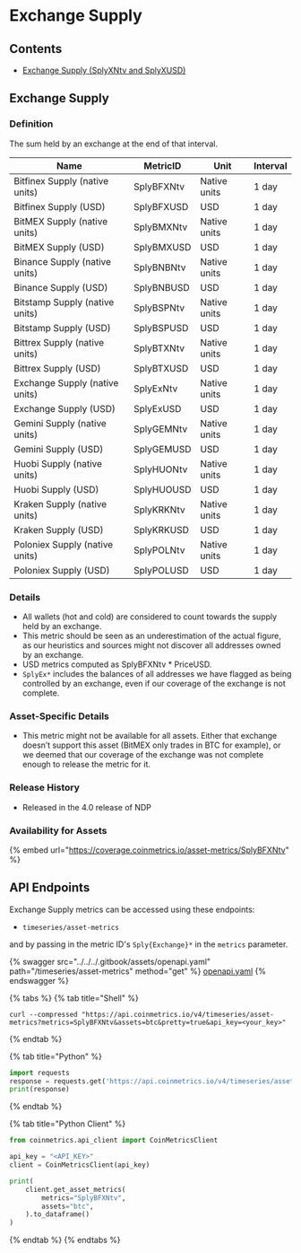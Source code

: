 # Exchange Supply

## Contents

* [Exchange Supply (SplyXNtv and SplyXUSD)](exchange-supply.md#splyex)

## Exchange Supply <a href="#splyex" id="splyex"></a>

### Definition

The sum held by an exchange at the end of that interval.

| Name                           | MetricID   | Unit         | Interval |
| ------------------------------ | ---------- | ------------ | -------- |
| Bitfinex Supply (native units) | SplyBFXNtv | Native units | 1 day    |
| Bitfinex Supply (USD)          | SplyBFXUSD | USD          | 1 day    |
| BitMEX Supply (native units)   | SplyBMXNtv | Native units | 1 day    |
| BitMEX Supply (USD)            | SplyBMXUSD | USD          | 1 day    |
| Binance Supply (native units)  | SplyBNBNtv | Native units | 1 day    |
| Binance Supply (USD)           | SplyBNBUSD | USD          | 1 day    |
| Bitstamp Supply (native units) | SplyBSPNtv | Native units | 1 day    |
| Bitstamp Supply (USD)          | SplyBSPUSD | USD          | 1 day    |
| Bittrex Supply (native units)  | SplyBTXNtv | Native units | 1 day    |
| Bittrex Supply (USD)           | SplyBTXUSD | USD          | 1 day    |
| Exchange Supply (native units) | SplyExNtv  | Native units | 1 day    |
| Exchange Supply (USD)          | SplyExUSD  | USD          | 1 day    |
| Gemini Supply (native units)   | SplyGEMNtv | Native units | 1 day    |
| Gemini Supply (USD)            | SplyGEMUSD | USD          | 1 day    |
| Huobi Supply (native units)    | SplyHUONtv | Native units | 1 day    |
| Huobi Supply (USD)             | SplyHUOUSD | USD          | 1 day    |
| Kraken Supply (native units)   | SplyKRKNtv | Native units | 1 day    |
| Kraken Supply (USD)            | SplyKRKUSD | USD          | 1 day    |
| Poloniex Supply (native units) | SplyPOLNtv | Native units | 1 day    |
| Poloniex Supply (USD)          | SplyPOLUSD | USD          | 1 day    |

### Details

* All wallets (hot and cold) are considered to count towards the supply held by an exchange.
* This metric should be seen as an underestimation of the actual figure, as our heuristics and sources might not discover all addresses owned by an exchange.
* USD metrics computed as SplyBFXNtv \* PriceUSD.
* `SplyEx*` includes the balances of all addresses we have flagged as being controlled by an exchange, even if our coverage of the exchange is not complete.

### Asset-Specific Details

* This metric might not be available for all assets. Either that exchange doesn’t support this asset (BitMEX only trades in BTC for example), or we deemed that our coverage of the exchange was not complete enough to release the metric for it.

### Release History

* Released in the 4.0 release of NDP

### Availability for Assets

{% embed url="https://coverage.coinmetrics.io/asset-metrics/SplyBFXNtv" %}

## API Endpoints

Exchange Supply metrics can be accessed using these endpoints:

* `timeseries/asset-metrics`

and by passing in the metric ID's `Sply{Exchange}*` in the `metrics` parameter.

{% swagger src="../../../.gitbook/assets/openapi.yaml" path="/timeseries/asset-metrics" method="get" %}
[openapi.yaml](../../../.gitbook/assets/openapi.yaml)
{% endswagger %}

{% tabs %}
{% tab title="Shell" %}
```shell
curl --compressed "https://api.coinmetrics.io/v4/timeseries/asset-metrics?metrics=SplyBFXNtv&assets=btc&pretty=true&api_key=<your_key>"
```
{% endtab %}

{% tab title="Python" %}
```python
import requests
response = requests.get('https://api.coinmetrics.io/v4/timeseries/asset-metrics?metrics=SplyBFXNtv&assets=btc&pretty=true&api_key=<your_key>').json()
print(response)
```
{% endtab %}

{% tab title="Python Client" %}
```python
from coinmetrics.api_client import CoinMetricsClient

api_key = "<API_KEY>"
client = CoinMetricsClient(api_key)

print(
    client.get_asset_metrics(
        metrics="SplyBFXNtv", 
        assets="btc",
    ).to_dataframe()
)
```
{% endtab %}
{% endtabs %}
